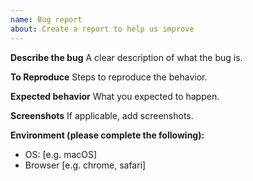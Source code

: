 ```yaml
---
name: Bug report
about: Create a report to help us improve
---
```


**Describe the bug**
A clear description of what the bug is.

**To Reproduce**
Steps to reproduce the behavior.

**Expected behavior**
What you expected to happen.

**Screenshots**
If applicable, add screenshots.

**Environment (please complete the following):**
- OS: [e.g. macOS]
- Browser [e.g. chrome, safari]